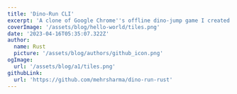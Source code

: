 ```yaml
---
title: 'Dino-Run CLI'
excerpt: 'A clone of Google Chrome''s offline dino-jump game I created as a way to learn Rust. All animations and icons are hand drawn by me and assembled into a tileset using Procreate.'
coverImage: '/assets/blog/hello-world/tiles.png'
date: '2023-04-16T05:35:07.322Z'
author:
  name: Rust
  picture: '/assets/blog/authors/github_icon.png'
ogImage:
  url: '/assets/blog/a1/tiles.png'
githubLink:
  url: 'https://github.com/mehrsharma/dino-run-rust'
---
```


